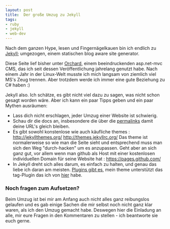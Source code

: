 ```yaml
---
layout: post
title:  Der große Umzug zu Jekyll
tags:
- ruby
- jekyll
- web-dev
---
```


Nach dem ganzen Hype, lesen und Fingernägelkauen bin ich endlich zu [Jekyll](https://jekyllrb.com/); umgezogen, einem statischen blog aware site generator.

Diese Seite lief bisher unter [Orchard](http://www.orchardproject.net/), einem beeindruckenden asp.net-mvc CMS, das ich seit dessen Veröffentlichung jahrelang genutzt habe.
Nach einem Jahr in der Linux-Welt musste ich mich langsam von ziemlich viel MS's Zeug trennen. Aber trotzdem werde ich immer eine gute Beziehung zu C# haben :)

Jekyll also. Ich schätze, es gibt nicht viel dazu zu sagen, was nicht schon gesagt worden wäre. Aber ich kann ein paar Tipps geben und ein paar Mythen ausräumen:

* Lass dich nicht erschlagen, jeder Umzug einer Website ist schwierig.
* Schau dir die docs an, insbesondere die über die [permalinks](https://jekyllrb.com/docs/permalinks/) damit deine URL's gleich bleiben.
* Es gibt sowohl konstenlose wie auch käufliche themes : http://jekyllthemes.org/ http://themes.jekyllrc.org/
  Das theme ist normalerweise so wie man die Seite sieht und entsprechend muss man sich den Weg "durch-hacken" um es anzupassen. Geht aber an sich ganz gut, vor allem wenn man github als Host mit einer kostenlosen individuellen Domain für seine Website hat : https://pages.github.com/
* In Jekyll dreht sich alles darum, es einfach zu halten, und genau das liebe ich daran am meisten. [Plugins gibt es](https://jekyllrb.com/docs/plugins/), mein theme unterstützt das tag-Plugin das ich von [hier](http://charliepark.org/tags-in-jekyll/) habe.

### Noch fragen zum Aufsetzen? 

Beim Umzug ist bei mir am Anfang auch nicht alles ganz reibungslos gelaufen und es gab einige Sachen die mir selbst noch nicht ganz klar waren, als ich den Umzug gemacht habe. Deswegen hier die Einladung an alle, mir eure Fragen in den Kommentaren zu stellen - ich beantworte sie euch gerne.
